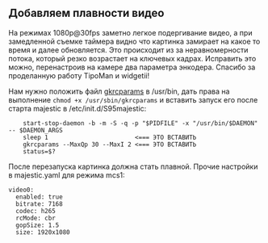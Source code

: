 ## Добавляем плавности видео
На режимах 1080p@30fps заметно легкое подергивание видео, а при замедленной съемке таймера видно что картинка замирает на какое то время и далее обновляется. Это происходит из за неравномерности потока, который резко возрастает на ключевых кадрах.
Исправить это можно, перенастроив на камере два параметра энкодера.
Спасибо за проделанную работу TipoMan и widgetii!

Нам нужно положить файл [gkrcparams](https://github.com/OpenIPC/sandbox-fpv/raw/master/user_TipoMan/gkrcparams) в /usr/bin, дать права на выполнение `chmod +x /usr/sbin/gkrcparams` и вставить запуск его после старта majestic в /etc/init.d/S95majestic:

```
	start-stop-daemon -b -m -S -q -p "$PIDFILE" -x "/usr/bin/$DAEMON" -- $DAEMON_ARGS
	sleep 1                        <=== ЭТО ВСТАВИТЬ
	gkrcparams --MaxQp 30 --MaxI 2 <=== ЭТО ВСТАВИТЬ
	status=$?
```
После перезапуска картинка должна стать плавной. Прочие настройки в majestic.yaml для режима mcs1:

```
video0:
  enabled: true
  bitrate: 7168
  codec: h265
  rcMode: cbr
  gopSize: 1.5
  size: 1920x1080
```
